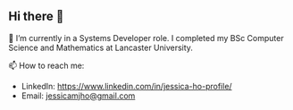 ## Hi there 👋

🔭 I’m currently in a Systems Developer role. I completed my BSc Computer Science and Mathematics at Lancaster University.

📫 How to reach me: 
  - LinkedIn: https://www.linkedin.com/in/jessica-ho-profile/
  - Email: jessicamjho@gmail.com
<!--
**jjesss/jjesss** is a ✨ _special_ ✨ repository because its `README.md` (this file) appears on your GitHub profile.

Here are some ideas to get you started:

🔭 I’m currently working on a Systems Developer. I completed my BSc Computer Science and Mathematics at Lancaster University
- 🌱 I’m currently learning ...
- 👯 I’m looking to collaborate on ...
- 🤔 I’m looking for help with ...
- 💬 Ask me about ...
- 📫 How to reach me: ...
- 😄 Pronouns: ...
- ⚡ Fun fact: ...
-->
